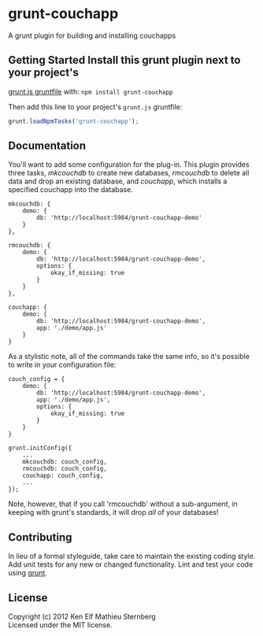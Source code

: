 # grunt-couchapp

A grunt plugin for building and installing couchapps

## Getting Started Install this grunt plugin next to your project's
[grunt.js gruntfile][getting_started] with: `npm install
grunt-couchapp`

Then add this line to your project's `grunt.js` gruntfile:

```javascript
grunt.loadNpmTasks('grunt-couchapp');
```

[grunt]: https://github.com/cowboy/grunt
[getting_started]: https://github.com/cowboy/grunt/blob/master/docs/getting_started.md

## Documentation

You'll want to add some configuration for the plug-in.  This plugin
provides three tasks, *mkcouchdb* to create new databases, *rmcouchdb*
to delete all data and drop an existing database, and *couchapp*,
which installs a specified couchapp into the database.

    mkcouchdb: {
        demo: {
            db: 'http://localhost:5984/grunt-couchapp-demo'
        }
    },

    rmcouchdb: {
        demo: {
            db: 'http://localhost:5984/grunt-couchapp-demo',
            options: {
                okay_if_missing: true
            }
        }
    },

    couchapp: {
        demo: {
            db: 'http://localhost:5984/grunt-couchapp-demo',
            app: './demo/app.js'
        }
    }

As a stylistic note, all of the commands take the same info, so it's
possible to write in your configuration file:

    couch_config = {
        demo: {
            db: 'http://localhost:5984/grunt-couchapp-demo',
            app: './demo/app.js',
            options: {
                okay_if_missing: true
            }
        }
    }

    grunt.initConfig({
        ...            
        mkcouchdb: couch_config,
        rmcouchdb: couch_config,
        couchapp: couch_config,
        ...
    });    


Note, however, that if you call 'rmcouchdb' without a sub-argument, in
keeping with grunt's standards, it will drop *all* of your databases!

## Contributing

In lieu of a formal styleguide, take care to maintain the existing
coding style. Add unit tests for any new or changed
functionality. Lint and test your code using [grunt][grunt].

## License
Copyright (c) 2012 Ken Elf Mathieu Sternberg  
Licensed under the MIT license.
